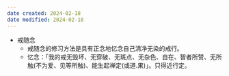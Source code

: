 ```yaml
---
date created: 2024-02-18
date modified: 2024-02-18
---
```

- 戒随念
    - 戒随念的修习方法是具有正念地忆念自己清净无染的戒行。 
    - 忆念：「我的戒无毁坏、无穿破、无斑点、无杂色、自在、智者所赞、无所触(不为爱、见等所触)、能生起禅定(或道.果)」。只得近行定。
